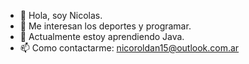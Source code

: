 - 👋 Hola, soy Nicolas.
- 👀 Me interesan los deportes y programar.
- 🌱 Actualmente estoy aprendiendo Java.
- 📫 Como contactarme: nicoroldan15@outlook.com.ar

<!---
Athan98/Athan98 is a ✨ special ✨ repository because its `README.md` (this file) appears on your GitHub profile.
You can click the Preview link to take a look at your changes.
--->
